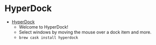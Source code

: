 # HyperDock
- [HyperDock](https://bahoom.com/hyperdock/)
  -  Welcome to HyperDock!
  - Select windows by moving the mouse over a dock item and more.
  - `brew cask install hyperdock`
